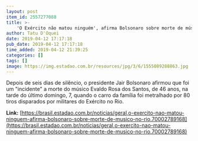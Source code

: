 ```yaml
---
layout: post
item_id: 2557277088
title: >-
    'O Exército não matou ninguém', afirma Bolsonaro sobre morte de músico no Rio
author: Tatu D'Oquei
date: 2019-04-12 17:17:18
pub_date: 2019-04-12 17:17:18
time_added: 2019-04-12 21:39:25
categories: []
tags: []
image: https://img.estadao.com.br/resources/jpg/3/6/1555089288863.jpg
---
```


Depois de seis dias de silêncio, o presidente Jair Bolsonaro afirmou que foi um "incidente" a morte do músico Evaldo Rosa dos Santos, de 46 anos, na tarde do último domingo, 7, quando o carro da família foi metralhado por 80 tiros disparados por militares do Exército no Rio.

**Link:** [https://brasil.estadao.com.br/noticias/geral,o-exercito-nao-matou-ninguem-afirma-bolsonaro-sobre-morte-de-musico-no-rio,70002789168](https://brasil.estadao.com.br/noticias/geral,o-exercito-nao-matou-ninguem-afirma-bolsonaro-sobre-morte-de-musico-no-rio,70002789168)

